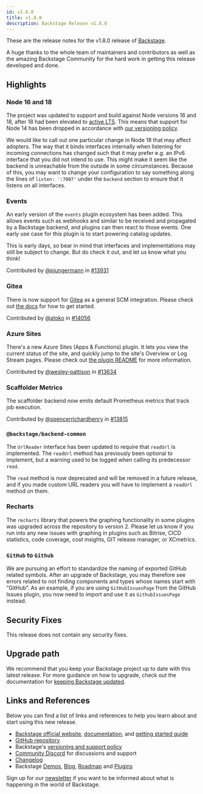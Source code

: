 ```yaml
---
id: v1.8.0
title: v1.8.0
description: Backstage Release v1.8.0
---
```


These are the release notes for the v1.8.0 release of [Backstage](https://backstage.io/).

A huge thanks to the whole team of maintainers and contributors as well as the amazing Backstage Community for the hard work in getting this release developed and done.

## Highlights

### Node 16 and 18

The project was updated to support and build against Node versions 16 and 18, after 18 had been elevated to [active LTS](https://github.com/nodejs/release#release-schedule). This means that support for Node 14 has been dropped in accordance with [our versioning policy](https://backstage.io/docs/overview/versioning-policy#nodejs-releases).

We would like to call out one particular change in Node 18 that may affect adopters. The way that it binds interfaces internally when listening for incoming connections has changed such that it may prefer e.g. an IPv6 interface that you did not intend to use. This might make it seem like the backend is unreachable from the outside in some circumstances. Because of this, you may want to change your configuration to say something along the lines of `listen: ':7007'` under the `backend` section to ensure that it listens on all interfaces.

### Events

An early version of the `events` plugin ecosystem has been added. This allows events such as webhooks and similar to be received and propagated by a Backstage backend, and plugins can then react to those events. One early use case for this plugin is to start powering catalog updates.

This is early days, so bear in mind that interfaces and implementations may still be subject to change. But do check it out, and let us know what you think!

Contributed by [@pjungermann](https://github.com/pjungermann) in [#13931](https://github.com/backstage/backstage/pull/13931)

### Gitea

There is now support for [Gitea](https://gitea.io) as a general SCM integration. Please check out [the docs](https://backstage.io/docs/integrations/gitea/locations) for how to get started.

Contributed by [@atoko](https://github.com/atoko) in [#14056](https://github.com/backstage/backstage/pull/14056)

### Azure Sites

There's a new Azure Sites (Apps & Functions) plugin. It lets you view the current status of the site, and quickly jump to the site's Overview or Log Stream pages. Please check out [the plugin README](https://github.com/backstage/backstage/tree/master/plugins/azure-sites) for more information.

Contributed by [@wesley-pattison](https://github.com/wesley-pattison) in [#13634](https://github.com/backstage/backstage/pull/13634)

### Scaffolder Metrics

The scaffolder backend now emits default Prometheus metrics that track job execution.

Contributed by [@spencerrichardhenry](https://github.com/spencerrichardhenry) in [#13815](https://github.com/backstage/backstage/pull/13815)

### `@backstage/backend-common`

The `UrlReader` interface has been updated to require that `readUrl` is implemented. The `readUrl` method has previously been optional to implement, but a warning used to be logged when calling its predecessor `read`.

The `read` method is now deprecated and will be removed in a future release, and if you made custom URL readers you will have to implement a `readUrl` method on them.

### Recharts

The `recharts` library that powers the graphing functionality in some plugins was upgraded across the repository to version 2. Please let us know if you run into any new issues with graphing in plugins such as Bitrise, CICD statistics, code coverage, cost insights, GIT release manager, or XCmetrics.

### `GitHub` to `Github`

We are pursuing an effort to standardize the naming of exported GitHub related symbols. After an upgrade of Backstage, you may therefore see errors related to not finding components and types whose names start with “GitHub”. As an example, if you are using `GitHubIssuesPage` from the GitHub Issues plugin, you now need to import and use it as `GithubIssuesPage` instead.

## Security Fixes

This release does not contain any security fixes.

## Upgrade path

We recommend that you keep your Backstage project up to date with this latest release. For more guidance on how to upgrade, check out the documentation for [keeping Backstage updated](https://backstage.io/docs/getting-started/keeping-backstage-updated).

## Links and References

Below you can find a list of links and references to help you learn about and start using this new release.

- [Backstage official website](https://backstage.io/), [documentation](https://backstage.io/docs/), and [getting started guide](https://backstage.io/docs/getting-started/)
- [GitHub repository](https://github.com/backstage/backstage)
- Backstage's [versioning and support policy](https://backstage.io/docs/overview/versioning-policy)
- [Community Discord](https://discord.gg/bFESRKVt) for discussions and support
- [Changelog](https://github.com/backstage/backstage/tree/master/docs/releases/v1.8.0-changelog.md)
- Backstage [Demos](https://backstage.io/demos), [Blog](https://backstage.io/blog), [Roadmap](https://backstage.io/docs/overview/roadmap) and [Plugins](https://backstage.io/plugins)

Sign up for our [newsletter](https://mailchi.mp/spotify/backstage-community) if you want to be informed about what is happening in the world of Backstage.

